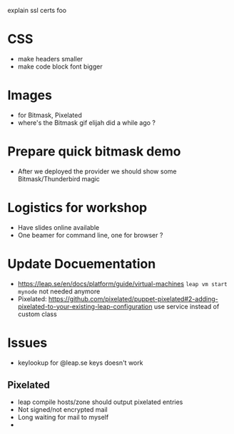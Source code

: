 explain ssl certs foo

# CSS

- make headers smaller
- make code block font bigger

# Images

- for Bitmask, Pixelated
- where's the Bitmask gif elijah did a while ago ?

# Prepare quick bitmask demo

- After we deployed the provider we should show some Bitmask/Thunderbird magic

# Logistics for workshop

- Have slides online available
- One beamer for command line, one for browser ?


# Update Docuementation

- https://leap.se/en/docs/platform/guide/virtual-machines  `leap vm start mynode` not needed anymore
- Pixelated: https://github.com/pixelated/puppet-pixelated#2-adding-pixelated-to-your-existing-leap-configuration use service instead of custom class

# Issues

- keylookup for @leap.se keys doesn't work

## Pixelated

- leap compile hosts/zone should output pixelated entries
- Not signed/not encrypted mail
- Long waiting for mail to myself
- 
